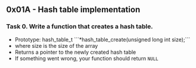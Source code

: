 ## 0x01A - Hash table implementation

### Task 0. Write a function that creates a hash table.
- Prototype: hash_table_t \```*hash_table_create(unsigned long int size);```
- where size is the size of the array
- Returns a pointer to the newly created hash table
- If something went wrong, your function should return ``NULL``

